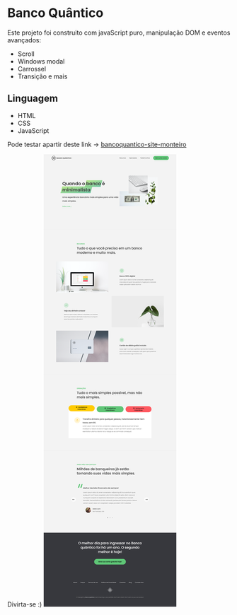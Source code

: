 # Banco Quântico
Este projeto foi construito com javaScript puro, manipulação DOM e eventos avançados:
- Scroll
- Windows modal
- Carrossel
- Transição e mais

## Linguagem
- HTML
- CSS
- JavaScript

Pode testar apartir  deste link ->  [bancoquantico-site-monteiro](https://bancoquantico-site-monteiro.netlify.app/)

Divirta-se :)
![screencapture-site.png](img/screencapture-site.png)
